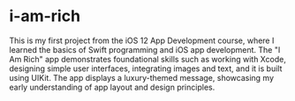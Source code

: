 # i-am-rich
This is my first project from the iOS 12 App Development course, where I learned the basics of Swift programming and iOS app development. The "I Am Rich" app demonstrates foundational skills such as working with Xcode, designing simple user interfaces, integrating images and text, and it is built using UIKit. The app displays a luxury-themed message, showcasing my early understanding of app layout and design principles.
